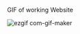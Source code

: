 GIF of working Website

![ezgif com-gif-maker](https://user-images.githubusercontent.com/66339967/147548833-02159d03-f9fb-4be9-8106-4d713159b36b.gif)
